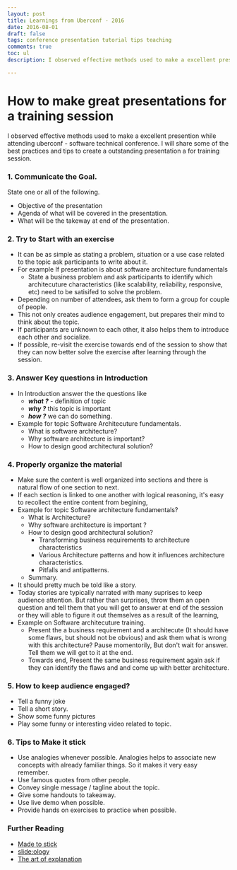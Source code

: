 ```yaml
---
layout: post
title: Learnings from Uberconf - 2016
date: 2016-08-01
draft: false
tags: conference presentation tutorial tips teaching
comments: true
toc: ul
description: I observed effective methods used to make a excellent presention while attending uberconf - software technical conference.  I will share some of the best practices and tips to create a outstanding presentation a for training session.

---
```

# How to make great presentations for a training session
I observed effective methods used to make a excellent presention while attending uberconf - software technical conference.  I will share some of the best practices and tips to create a outstanding presentation a for training session.

### 1. Communicate  the Goal.
State one or all of the following.

* Objective of the presentation
* Agenda of what will be covered in the presentation.
* What will be the takeway at end of the presentation.

### 2. Try to Start with an exercise

* It can be as simple as stating a problem, situation or a use case related to the topic ask participants to write about it.
* For example If presentation is about software architecture fundamentals
	+ State a business problem and ask participants to identify which architecuture characteristics (like scalability, reliability, responsive, etc) need to be satisifed to solve the problem.
* Depending on number of attendees, ask them to form a group for couple of people.
* This not only creates audience engagement, but prepares their mind to think about the topic.
* If participants are unknown to each other, it also helps them to introduce each other and socialize.
* If possible, re-visit the exercise towards end of the session to show that they can now better solve the exercise after learning through the session.

### 3. Answer Key questions in Introduction

* In Introduction answer the the questions like
	+ ***what ?*** - definition of topic
    + ***why ?*** this topic is important
    + ***how ?*** we can do something.
* Example for topic Software Architecuture fundamentals.
	+ What is software architecture?
    + Why software architecture is important?
    + How to design good architectural solution?

###  4. Properly organize  the material

* Make sure the content is well organized into sections and there is natural flow of one section to next.
* If each section is linked to one another with logical reasoning, it's easy to recollect the entire content from begining,
* Example for topic Software architecture fundamentals?
	+ What is Architecture?
    + Why software architecture is important ?
    + How to design good architectural solution?
      + Transforming business requirements to architecture characteristics
      + Various Architecture patterns and how it influences architecture characteristics.
      + Pitfalls and antipatterns.
    + Summary.
* It should pretty much be told like a story.
* Today stories are typically narrated with many suprises to keep audience attention. But rather than surprises, throw them an open question and tell them that you will get to answer at end of the session or they will able to figure it out themselves as a result of the learning,
* Example on Software architecuture training.
	+ Present the a business requirement and a architecute (It should have some flaws, but should not be obvious)  and ask them what is wrong with this architecture? Pause momentorily, But don't wait for answer. Tell them we will get to it at the end.
 	+ Towards end,  Present the same business requirement again ask if they can identify the flaws and and come up with better architecture.

### 5. How to keep audience engaged?

* Tell a funny joke
* Tell a short story.
* Show some funny pictures
* Play some funny or interesting video related to topic.

### 6. Tips to Make it stick

* Use analogies whenever possible. Analogies helps to associate new concepts with already familiar things. So it makes it very easy remember.
* Use famous quotes from other people.
* Convey single message / tagline about the topic.
* Give some handouts to takeaway.
* Use live demo when possible.
* Provide hands on exercises to practice when possible.

### Further Reading

* [Made to stick](http://amzn.com/1400064287)
* [slide:ology](https://amzn.com/0596522347)
* [The art of explanation]( https://amzn.com/1118374584)

